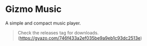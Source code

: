 # Gizmo Music
A simple and compact music player.
> Check the releases tag for downloads. (https://gyazo.com/746f433a2ef035be9a9eb1c93dc2513e)
